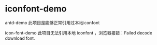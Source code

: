 # iconfont-demo

antd-demo
  此项目是能够正常引用过本地iconfont

icon-font-demo
  此项目无法引用本地 iconfont ，浏览器报错：Failed decode download font.
